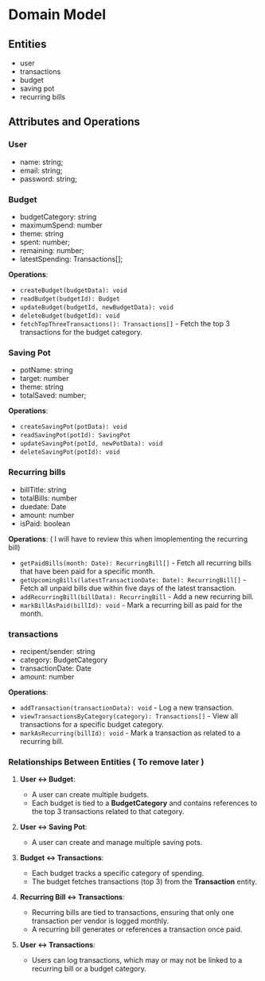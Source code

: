# Domain Model

## Entities

- user
- transactions
- budget
- saving pot
- recurring bills

## Attributes and Operations

### User

- name: string;
- email: string;
- password: string;

### Budget

- budgetCategory: string
- maximumSpend: number
- theme: string
- spent: number;
- remaining: number;
- latestSpending: Transactions[];

**Operations**:

- `createBudget(budgetData): void`
- `readBudget(budgetId): Budget`
- `updateBudget(budgetId, newBudgetData): void`
- `deleteBudget(budgetId): void`
- `fetchTopThreeTransactions(): Transactions[]` - Fetch the top 3 transactions for the budget category.

### Saving Pot

- potName: string
- target: number
- theme: string
- totalSaved: number;

**Operations**:

- `createSavingPot(potData): void`
- `readSavingPot(potId): SavingPot`
- `updateSavingPot(potId, newPotData): void`
- `deleteSavingPot(potId): void`

### Recurring bills

- billTitle: string
- totalBills: number
- duedate: Date
- amount: number
- isPaid: boolean

**Operations**: ( I will have to review this when imoplementing the recurring bill)

- `getPaidBills(month: Date): RecurringBill[]` - Fetch all recurring bills that have been paid for a specific month.
- `getUpcomingBills(latestTransactionDate: Date): RecurringBill[]` - Fetch all unpaid bills due within five days of the latest transaction.
- `addRecurringBill(billData): RecurringBill` - Add a new recurring bill.
- `markBillAsPaid(billId): void` - Mark a recurring bill as paid for the month.

### transactions

- recipent/sender: string
- category: BudgetCategory
- transactionDate: Date
- amount: number

**Operations**:

- `addTransaction(transactionData): void` - Log a new transaction.
- `viewTransactionsByCategory(category): Transactions[]` - View all transactions for a specific budget category.
- `markAsRecurring(billId): void` - Mark a transaction as related to a recurring bill.

### Relationships Between Entities ( To remove later )

1. **User ↔ Budget**:
   - A user can create multiple budgets.
   - Each budget is tied to a **BudgetCategory** and contains references to the top 3 transactions related to that category.
2. **User ↔ Saving Pot**:

   - A user can create and manage multiple saving pots.

3. **Budget ↔ Transactions**:

   - Each budget tracks a specific category of spending.
   - The budget fetches transactions (top 3) from the **Transaction** entity.

4. **Recurring Bill ↔ Transactions**:

   - Recurring bills are tied to transactions, ensuring that only one transaction per vendor is logged monthly.
   - A recurring bill generates or references a transaction once paid.

5. **User ↔ Transactions**:
   - Users can log transactions, which may or may not be linked to a recurring bill or a budget category.
